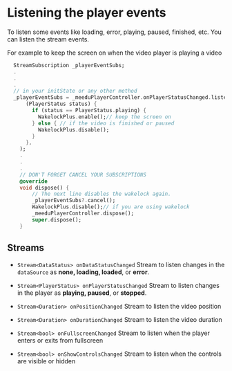 # Listening the player events

To listen some events like loading, error, playing, paused, finished, etc. You can listen the stream events.

For example to keep the screen on when the video player is playing a video

```dart
  StreamSubscription _playerEventSubs;
  .
  .
  .
  // in your initState or any other method
  _playerEventSubs = _meeduPlayerController.onPlayerStatusChanged.listen(
      (PlayerStatus status) {
        if (status == PlayerStatus.playing) {
          WakelockPlus.enable();// keep the screen on
        } else { // if the video is finished or paused
          WakelockPlus.disable();
        }
      },
    );
    .
    .
    .
    // DON'T FORGET CANCEL YOUR SUBSCRIPTIONS
    @override
    void dispose() {
        // The next line disables the wakelock again.
        _playerEventSubs?.cancel();
        WakelockPlus.disable();// if you are using wakelock
        _meeduPlayerController.dispose();
        super.dispose();
    }
```

## Streams

- `Stream<DataStatus> onDataStatusChanged`
  Stream to listen changes in the `dataSource` as **none, loading, loaded**, or **error**.

- `Stream<PlayerStatus> onPlayerStatusChanged`
  Stream to listen changes in the player as **playing, paused**, or **stopped**.

- `Stream<Duration> onPositionChanged`
  Stream to listen the video position

- `Stream<Duration> onDurationChanged`
  Stream to listen the video duration

- `Stream<bool> onFullscreenChanged`
  Stream to listen when the player enters or exits from fullscreen

- `Stream<bool> onShowControlsChanged`
  Stream to listen when the controls are visible or hidden
